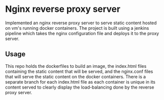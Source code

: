 # Nginx reverse proxy server

Implemented an nginx reverse proxy server to serve static content hosted on vm's running docker containers. The project is built using a jenkins pipeline which takes the nginx configuration file and deploys it to the proxy server.




## Usage

This repo holds the dockerfiles to build an image, the index.html files containing the static content that will be served, and the nginx.conf files that will serve the static content on the docker containers. There is a separate branch for each index.html file as each container is unique in its content served to clearly display the load-balancing done by the reverse proxy server. 
